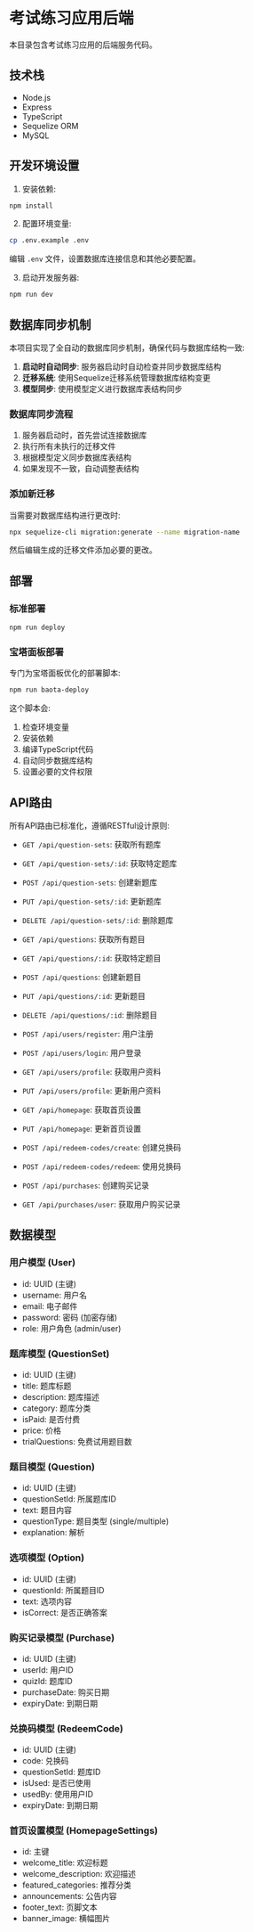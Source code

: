 # 考试练习应用后端

本目录包含考试练习应用的后端服务代码。

## 技术栈

- Node.js
- Express
- TypeScript
- Sequelize ORM
- MySQL

## 开发环境设置

1. 安装依赖:

```bash
npm install
```

2. 配置环境变量:

```bash
cp .env.example .env
```

编辑 `.env` 文件，设置数据库连接信息和其他必要配置。

3. 启动开发服务器:

```bash
npm run dev
```

## 数据库同步机制

本项目实现了全自动的数据库同步机制，确保代码与数据库结构一致:

1. **启动时自动同步**: 服务器启动时自动检查并同步数据库结构
2. **迁移系统**: 使用Sequelize迁移系统管理数据库结构变更
3. **模型同步**: 使用模型定义进行数据库表结构同步

### 数据库同步流程

1. 服务器启动时，首先尝试连接数据库
2. 执行所有未执行的迁移文件
3. 根据模型定义同步数据库表结构
4. 如果发现不一致，自动调整表结构

### 添加新迁移

当需要对数据库结构进行更改时:

```bash
npx sequelize-cli migration:generate --name migration-name
```

然后编辑生成的迁移文件添加必要的更改。

## 部署

### 标准部署

```bash
npm run deploy
```

### 宝塔面板部署

专门为宝塔面板优化的部署脚本:

```bash
npm run baota-deploy
```

这个脚本会:
1. 检查环境变量
2. 安装依赖
3. 编译TypeScript代码
4. 自动同步数据库结构
5. 设置必要的文件权限

## API路由

所有API路由已标准化，遵循RESTful设计原则:

- `GET /api/question-sets`: 获取所有题库
- `GET /api/question-sets/:id`: 获取特定题库
- `POST /api/question-sets`: 创建新题库
- `PUT /api/question-sets/:id`: 更新题库
- `DELETE /api/question-sets/:id`: 删除题库

- `GET /api/questions`: 获取所有题目
- `GET /api/questions/:id`: 获取特定题目
- `POST /api/questions`: 创建新题目
- `PUT /api/questions/:id`: 更新题目
- `DELETE /api/questions/:id`: 删除题目

- `POST /api/users/register`: 用户注册
- `POST /api/users/login`: 用户登录
- `GET /api/users/profile`: 获取用户资料
- `PUT /api/users/profile`: 更新用户资料

- `GET /api/homepage`: 获取首页设置
- `PUT /api/homepage`: 更新首页设置

- `POST /api/redeem-codes/create`: 创建兑换码
- `POST /api/redeem-codes/redeem`: 使用兑换码

- `POST /api/purchases`: 创建购买记录
- `GET /api/purchases/user`: 获取用户购买记录

## 数据模型

### 用户模型 (User)
- id: UUID (主键)
- username: 用户名
- email: 电子邮件
- password: 密码 (加密存储)
- role: 用户角色 (admin/user)

### 题库模型 (QuestionSet)
- id: UUID (主键)
- title: 题库标题
- description: 题库描述
- category: 题库分类
- isPaid: 是否付费
- price: 价格
- trialQuestions: 免费试用题目数

### 题目模型 (Question)
- id: UUID (主键)
- questionSetId: 所属题库ID
- text: 题目内容
- questionType: 题目类型 (single/multiple)
- explanation: 解析

### 选项模型 (Option)
- id: UUID (主键)
- questionId: 所属题目ID
- text: 选项内容
- isCorrect: 是否正确答案

### 购买记录模型 (Purchase)
- id: UUID (主键)
- userId: 用户ID
- quizId: 题库ID
- purchaseDate: 购买日期
- expiryDate: 到期日期

### 兑换码模型 (RedeemCode)
- id: UUID (主键)
- code: 兑换码
- questionSetId: 题库ID
- isUsed: 是否已使用
- usedBy: 使用用户ID
- expiryDate: 到期日期

### 首页设置模型 (HomepageSettings)
- id: 主键
- welcome_title: 欢迎标题
- welcome_description: 欢迎描述
- featured_categories: 推荐分类
- announcements: 公告内容
- footer_text: 页脚文本
- banner_image: 横幅图片 